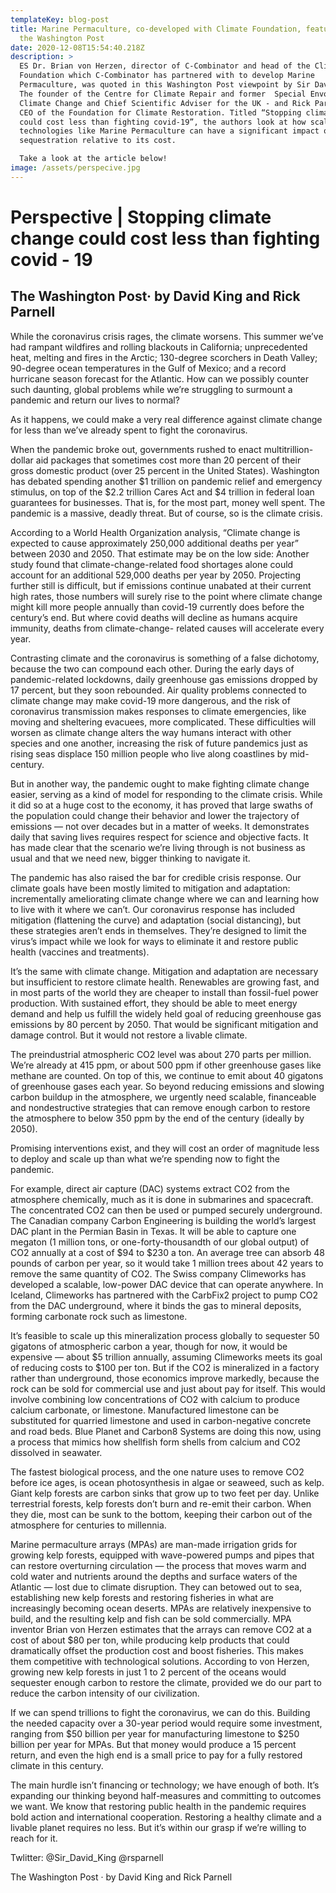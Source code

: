 ```yaml
---
templateKey: blog-post
title: Marine Permaculture, co-developed with Climate Foundation, featured in
  the Washington Post
date: 2020-12-08T15:54:40.218Z
description: >
  ES Dr. Brian von Herzen, director of C-Combinator and head of the Climate
  Foundation which C-Combinator has partnered with to develop Marine
  Permaculture, was quoted in this Washington Post viewpoint by Sir David King -
  The founder of the Centre for Climate Repair and former  Special Envoy on
  Climate Change and Chief Scientific Adviser for the UK - and Rick Parnell -
  CEO of the Foundation for Climate Restoration. Titled “Stopping climate change
  could cost less than fighting covid-19”, the authors look at how scalable
  technologies like Marine Permaculture can have a significant impact on Carbon
  sequestration relative to its cost.

  Take a look at the article below!
image: /assets/perspecive.jpg
---
```

# Perspective | Stopping climate change could cost less than fighting covid - 19

## The Washington Post· by David King and Rick Parnell



While the coronavirus crisis rages, the climate worsens. This summer we’ve had
rampant wildfires and rolling blackouts in California; unprecedented heat, melting and
fires in the Arctic; 130-degree scorchers in Death Valley; 90-degree ocean temperatures
in the Gulf of Mexico; and a record hurricane season forecast for the Atlantic. How can
we possibly counter such daunting, global problems while we’re struggling to surmount
a pandemic and return our lives to normal?


As it happens, we could make a very real difference against climate change for less than
we’ve already spent to fight the coronavirus.

When the pandemic broke out, governments rushed to enact multitrillion-dollar aid
packages that sometimes cost more than 20 percent of their gross domestic product
(over 25 percent in the United States). Washington has debated spending another $1
trillion on pandemic relief and emergency stimulus, on top of the $2.2 trillion Cares Act
and $4 trillion in federal loan guarantees for businesses. That is, for the most part,
money well spent. The pandemic is a massive, deadly threat. But of course, so is the
climate crisis.


According to a World Health Organization analysis, “Climate change is expected to
cause approximately 250,000 additional deaths per year” between 2030 and 2050. That
estimate may be on the low side: Another study found that climate-change-related food
shortages alone could account for an additional 529,000 deaths per year by 2050.
Projecting further still is difficult, but if emissions continue unabated at their current
high rates, those numbers will surely rise to the point where climate change might kill
more people annually than covid-19 currently does before the century’s end. But where
covid deaths will decline as humans acquire immunity, deaths from climate-change-
related causes will accelerate every year.


Contrasting climate and the coronavirus is something of a false dichotomy, because the
two can compound each other. During the early days of pandemic-related lockdowns,
daily greenhouse gas emissions dropped by 17 percent, but they soon rebounded. Air
quality problems connected to climate change may make covid-19 more dangerous, and
the risk of coronavirus transmission makes responses to climate emergencies, like
moving and sheltering evacuees, more complicated. These difficulties will worsen as
climate change alters the way humans interact with other species and one another,
increasing the risk of future pandemics just as rising seas displace 150 million people
who live along coastlines by mid-century.


But in another way, the pandemic ought to make fighting climate change easier, serving
as a kind of model for responding to the climate crisis. While it did so at a huge cost to
the economy, it has proved that large swaths of the population could change their
behavior and lower the trajectory of emissions — not over decades but in a matter of
weeks. It demonstrates daily that saving lives requires respect for science and objective
facts. It has made clear that the scenario we’re living through is not business as usual
and that we need new, bigger thinking to navigate it.


The pandemic has also raised the bar for credible crisis response. Our climate goals have
been mostly limited to mitigation and adaptation: incrementally ameliorating climate
change where we can and learning how to live with it where we can’t. Our coronavirus
response has included mitigation (flattening the curve) and adaptation (social
distancing), but these strategies aren’t ends in themselves. They’re designed to limit the
virus’s impact while we look for ways to eliminate it and restore public health (vaccines
and treatments).


It’s the same with climate change. Mitigation and adaptation are necessary but
insufficient to restore climate health. Renewables are growing fast, and in most parts of
the world they are cheaper to install than fossil-fuel power production. With sustained effort, they should be able to meet energy demand and help us fulfill the widely held goal
of reducing greenhouse gas emissions by 80 percent by 2050. That would be significant
mitigation and damage control. But it would not restore a livable climate.


The preindustrial atmospheric CO2 level was about 270 parts per million. We’re already
at 415 ppm, or about 500 ppm if other greenhouse gases like methane are counted. On
top of this, we continue to emit about 40 gigatons of greenhouse gases each year. So
beyond reducing emissions and slowing carbon buildup in the atmosphere, we urgently
need scalable, financeable and nondestructive strategies that can remove enough carbon
to restore the atmosphere to below 350 ppm by the end of the century (ideally by 2050).


Promising interventions exist, and they will cost an order of magnitude less to deploy
and scale up than what we’re spending now to fight the pandemic.


For example, direct air capture (DAC) systems extract CO2 from the atmosphere
chemically, much as it is done in submarines and spacecraft. The concentrated CO2 can
then be used or pumped securely underground. The Canadian company Carbon
Engineering is building the world’s largest DAC plant in the Permian Basin in Texas. It
will be able to capture one megaton (1 million tons, or one-forty-thousandth of our
global output) of CO2 annually at a cost of $94 to $230 a ton. An average tree can
absorb 48 pounds of carbon per year, so it would take 1 million trees about 42 years to
remove the same quantity of CO2. The Swiss company Climeworks has developed a
scalable, low-power DAC device that can operate anywhere. In Iceland, Climeworks has
partnered with the CarbFix2 project to pump CO2 from the DAC underground, where it
binds the gas to mineral deposits, forming carbonate rock such as limestone.


It’s feasible to scale up this mineralization process globally to sequester 50 gigatons of
atmospheric carbon a year, though for now, it would be expensive — about $5 trillion
annually, assuming Climeworks meets its goal of reducing costs to $100 per ton. But if
the CO2 is mineralized in a factory rather than underground, those economics improve
markedly, because the rock can be sold for commercial use and just about pay for itself.
This would involve combining low concentrations of CO2 with calcium to produce
calcium carbonate, or limestone. Manufactured limestone can be substituted for
quarried limestone and used in carbon-negative concrete and road beds. Blue Planet
and Carbon8 Systems are doing this now, using a process that mimics how shellfish
form shells from calcium and CO2 dissolved in seawater.


The fastest biological process, and the one nature uses to remove CO2 before ice ages, is
ocean photosynthesis in algae or seaweed, such as kelp. Giant kelp forests are carbon
sinks that grow up to two feet per day. Unlike terrestrial forests, kelp forests don’t burn
and re-emit their carbon. When they die, most can be sunk to the bottom, keeping their
carbon out of the atmosphere for centuries to millennia.


Marine permaculture arrays (MPAs) are man-made irrigation grids for growing kelp
forests, equipped with wave-powered pumps and pipes that can restore overturning
circulation — the process that moves warm and cold water and nutrients around the
depths and surface waters of the Atlantic — lost due to climate disruption. They can betowed out to sea, establishing new kelp forests and restoring fisheries in what are
increasingly becoming ocean deserts. MPAs are relatively inexpensive to build, and the
resulting kelp and fish can be sold commercially. MPA inventor Brian von Herzen
estimates that the arrays can remove CO2 at a cost of about $80 per ton, while
producing kelp products that could dramatically offset the production cost and boost
fisheries. This makes them competitive with technological solutions. According to von
Herzen, growing new kelp forests in just 1 to 2 percent of the oceans would sequester
enough carbon to restore the climate, provided we do our part to reduce the carbon
intensity of our civilization.


If we can spend trillions to fight the coronavirus, we can do this. Building the needed
capacity over a 30-year period would require some investment, ranging from $50 billion
per year for manufacturing limestone to $250 billion per year for MPAs. But that money
would produce a 15 percent return, and even the high end is a small price to pay for a
fully restored climate in this century.


The main hurdle isn’t financing or technology; we have enough of both. It’s expanding
our thinking beyond half-measures and committing to outcomes we want. We know that
restoring public health in the pandemic requires bold action and international
cooperation. Restoring a healthy climate and a livable planet requires no less. But it’s
within our grasp if we’re willing to reach for it.


Twlitter: @Sir_David_King
@rsparnell


The Washington Post · by David King and Rick Parnell
